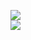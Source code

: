[![](https://img.shields.io/badge/Made%20With-Github%20Spray-lightgrey.svg?style=for-the-badge&logo=github)](https://github.com/Annihil/github-spray#26234)  
[![](https://i.imgur.com/2DrTn0Z.gif)](https://github.com/Annihil/github-spray)
